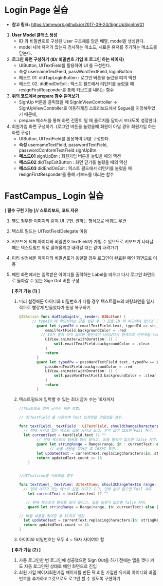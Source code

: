 # Login Page 실습

* **참고 링크:** https://amywork.github.io/2017-09-24/SignUpSignInV01

1. **User Model 클래스 생성**
   * ID 와 비밀번호로 구성된 User 구조체를 담은 배열, model을 생성한다. 
   * model 내에 유저가 있는지 검사하는 메소드, 새로운 유저를 추가하는 메소드를 담는다. 
2. **로그인 화면 구성하기 (ID/ 비밀번호 기입 후 로그인 하는 페이지)**
   * UIButton, UITextField를 활용하여 UI 를 구성한다. 
   * 속성 usernameTextField, passWordTextField, loginButton
   * 메소드 01. didTapLoginButton : 로그인 버튼을 눌렀을 떄의 액션
   * 메소드 02. didEndOnExit : 텍스트 필드에서 리턴키를 눌렀을 때 resignFirstResponder를 통해 키보드를 내리는 함수 
3. **위의 코드에서 prepare 함수 뜯어보기** 
   * SignUp 버튼을 클릭했을 때 SignInViewController -> SignUpViewController로 이동하게끔 스토리보드에서 Segue를 지정해두었기 때문에,
   * prepare 메소드를 통해 화면 전환이 될 때 클로저를 담아서 보내도록 설정한다.
4. 회원가입 화면 구성하기. (로그인 버튼을 눌렀을때 회원이 아닐 경우 회원가입 하는 화면 구성)
   - UIButton, UITextField를 활용하여 UI를 구성한다.
   - **속성** usernameTextField, passwordTextField, passwordConformTextField signUpBtn
   - **메소드01** signUpBtn : 회원가입 버튼을 눌렀을 때의 액션
   - **메소드02** didTapExitButton : 화면 닫기를 눌렀을 때의 액션
   - **메소드03** didEndOnExit : 텍스트 필드에서 리턴키를 눌렀을 때 resignFirstResponder를 통해 키보드를 내리는 함수



















# FastCampus_ Login 실습

**[ 필수 구현 기능 ]// 스토리보드, 코드 자유**

1. 별도 첨부한 이미지와 같이 UI 구현. 원하는 형식으로 바꿔도 무관

2. 텍스트 필드는 UITextFieldDelegate 이용

3. 키보드에 의해 아이디와 비밀번호 textField가 가릴 수 있으므로  키보드가 나타날 때는 텍스트필드 위로 끌어올리고 내려갈 때는 같이 내려가기

4. 미리 설정해둔 아이디와 비밀번호가 동일할 경우 로그인이 완료된 메인 화면으로 이동 

5. 메인 화면에서는 입력받은 아이디를 출력하는 Label을 띄우고  다시 로그인 화면으로 돌아갈 수 있는 Sign Out 버튼 구성

   

   **[ 추가 기능 (1) ]**

   1. 미리 설정해둔 아이디와 비밀번호가 다를 경우 텍스트필드의 바탕화면을 일시적으로 빨갛게 만들었다가 원상 복구하기

      ```swift
      @IBAction func didTapSignIn(_ sender: UIButton) {
        	// typeID 에 확인하려는 값을 넣은 후 그 값을 ID 와 비교하여 맞으면 그대로 두고, 틀리면 아래 조건 대로 TextField을 빨간색으로 색상변화 줌 
              guard let typedId = emailTextField.text, typedId == str_id else {
                  emailTextField.backgroundColor = .red 
                // Id가 일치 하지 않으면 붉은색이 나타났다가 흰색으로 변하게됨.(withDuration: 지연시간 )
                  UIView.animate(withDuration: 1) {
                      self.emailTextField.backgroundColor = .clear
                  }
                  return
              }
              guard let typedPw = passWordTextField.text, typedPw == str_pw else {
                  passWordTextField.backgroundColor = .red
                  UIView.animate(withDuration: 1) {
                      self.passWordTextField.backgroundColor = .clear
                  }
                  return
              }
      ```

      

   2. 텍스트필드에 입력할 수 있는 최대 글자 수는 16자까지

      ```swift
      //텍스트필드 입력 글자수 제한 방법.
      
      // UITextField 를 사용하여 Text 입력란을 만들었을 경우.
      
      func textField(_ textField : UITextField, shouldChangeCharactersIn range: NSRange, replacementString string: String ) -> Bool {
        // 현재 가지고 있는 텍스트 값을 가지고 오고, 만약 값이 없으면 Fail 처리. 
        let currentText = textField.text ?? ""
              // 현재 텍스트의 범위를 읽어 들이고, 읽을 범위가 없으면 false 처리. 
              guard let stringRange = Range(range, in : currentText) else { return false}
      				// 바꿀 내용을 적어준 후 16자로 제한. 
              let updatedText = currentText.replacingCharacters(in: stringRange, with: string)
              return updatedText.count <= 16
          }
          
      
      //UITextview를 사용했을 경우
      
      func textView(_ textView: UITextView, shouldChangeTextIn range: NSRange, replacementText text: String) -> Bool {
        // 현재 가지고 있는 텍스트 값을 가지고 오고, 만약 값이 없으면 Fail 처리. 
          let currentText = textView.text ?? ""
      
         // 현재 텍스트의 범위를 읽어 들이고, 읽을 범위가 없으면 false 처리.
          guard let stringRange = Range(range, in: currentText) else { return false }
      
      // 바꿀 내용을 적어준 후 16자로 제한.     
        let updatedText = currentText.replacingCharacters(in: stringRange, with: text)
        return updatedText.count <= 16
      }
      
      ```

      

   3. 아이디와 비밀번호는 모두 4 ~ 16자 사이여야 함  

   

   **[ 추가 기능 (2) ]**

   1. 자동 로그인한 번 로그인에 성공했으면 Sign Out을 하기 전에는 앱을 껏다 켜도 자동 로그인된 상태로 메인 화면으로 진입
   2. 회원 가입 페이지회원가입 페이지를 만든 뒤 회원 가입한 유저의 아이디와 비밀번호를 추가하고그것으로도 로그인 할 수 있도록 구현하기









